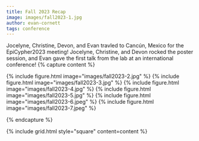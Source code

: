 ```yaml
---
title: Fall 2023 Recap
image: images/fall2023-1.jpg
author: evan-cornett
tags: conference
---
```


Jocelyne, Christine, Devon, and Evan travled to Cancún, Mexico for the EpiCypher2023 meeting! Jocelyne, Christine, and Devon rocked the poster session, and Evan gave the first talk from the lab at an international conference!
{% capture content %}

{% include figure.html image="images/fall2023-2.jpg" %}
{% include figure.html image="images/fall2023-3.jpg" %}
{% include figure.html image="images/fall2023-4.jpg" %}
{% include figure.html image="images/fall2023-5.jpg" %}
{% include figure.html image="images/fall2023-6.jpeg" %}
{% include figure.html image="images/fall2023-7.jpeg" %}


{% endcapture %}

{% include grid.html style="square" content=content %}
